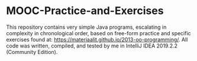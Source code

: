 # MOOC-Practice-and-Exercises

This repository contains very simple Java programs, escalating in complexity in chronological order, based on free-form practice and specific exercises found at: https://materiaalit.github.io/2013-oo-programming/.  All code was written, compiled, and tested by me in IntelliJ IDEA 2019.2.2 (Community Edition).
